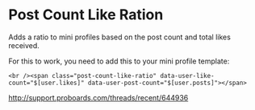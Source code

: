 Post Count Like Ration
======================

Adds a ratio to mini profiles based on the post count and total likes received.

For this to work, you need to add this to your mini profile template:

```
<br /><span class="post-count-like-ratio" data-user-like-count="$[user.likes]" data-user-post-count="$[user.posts]"></span>
```

http://support.proboards.com/threads/recent/644936